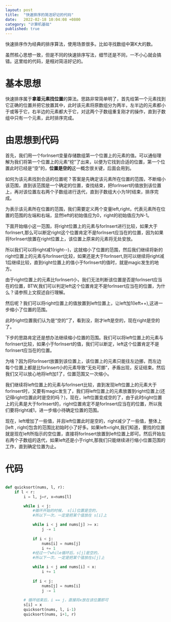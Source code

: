 ```yaml
---
layout: post
title:  "快速排序的简洁好记的代码"
date:   2022-02-18 10:04:08 +0800
category: "计算机基础"
published: true
---
```


快速排序作为经典的排序算法，使用场景很多。比如寻找数组中第K大的数。

虽然核心思想一致，但是不同的快速排序写法，细节还是不同，一不小心就会搞错。这里给的代码，是相对简洁好记的。

<!--more-->



# 基本思想
快速排序属于**拿着元素找位置**的算法。思路非常简单明了，首先给第一个元素找到它正确的位置并把它放置其中，此时该元素将原数组分为两半，左半边的元素都小于或等于它，右半边的元素都大于它，对这两个子数组重复刚才的操作，直到子数组中只有一个元素，此时排序完成。

# 由思想到代码

首先，我们用一个forInsert变量存储数组第一个位置上的元素的值。可以通俗理解为我们将第一个位置上的元素“挖”了出来，以便为它找到合适的位置，第一个位置此时已经是“空”的，**位置是空的**这一概念很关键，后面会用到。

如何为该元素找到合适的位置呢？答案是先确定该元素所在位置的范围，不断缩小该范围，直到该范围是一个确定的位置，查找结束，把forInsert的值放到该位置上，再对该位置左右两个子数组进行迭代，直到子数组大小为1时结束，排序完成。

为表示该元素所在位置的范围，我们需要定义两个变量left,right，代表元素所在位置的范围的左端和右端，显然left的初始值应为0，right的初始值应为N-1。

下面开始缩小这一范围，将right位置上的元素与forInsert进行比较，如果大于forInsert,那么可以断定right这个位置肯定不是forInsert应当在的位置，因为如果将forInsert放置在right位置上，该位置上原来的元素将无处安放。

所以我们可以将right减1(right--)，这就缩小了位置的范围，然后我们继续将新的right位置上的元素与forInsert比较，如果还是大于forInsert,则可以继续将right减1后继续比较，直到right位置上的值小于forInsert的值时，就是magic发生的地方。

由于right位置上的元素比forInsert小，我们无法判断该位置是否是forInsert应当在的位置，BTW,我们可以判定left这个位置肯定不是forInsert应当在的位置，为什么？请参照上文叙述自行理解。

然后呢？我们可以将right位置上的值放置到left位置上，让left加1(left++),这进一步缩小了位置的范围。

此时right位置我们认为是“空的”了，看到没，刚才left是空的，现在right是空的了。

下步的思路肯定还是想办法继续缩小位置的范围。我们可以将left位置上的元素与forInsert比较，如果小于forInsert的值，我们可以断定，left这个位置肯定不是forInsert应当在的位置。

为啥？因为将forInsert放置到该位置上，该位置上的元素只能往左边挪，而左边每个位置上都是比forInsert小的元素导致“无处可挪”，矛盾出现，反证结束。然后我们又可以放心地将left加1了，位置范围又一次缩小。

我们继续将left位置上的元素与forInsert比较，直到发现left位置上的元素大于forInsert时，又要有magic发生了，我们将left位置上的元素放置到right位置上(还记得right位置此时是空的吗？)，现在，left位置变成空的了，由于此时right位置上的元素是大于forInsert的，right位置肯定不是forInsert应当在的位置，所以我们要将right减1，进一步缩小待确定位置的范围。

现在，left增加了一些值，并且left位置此时是空的，right减少了一些值，整体上[left , right]包含的范围比初始时小了好多。如果left=right,我们知道，要找的位置就是现在left所指示的空位置，直接将forInsert放置到left位置上即可。然后开始左右两个子数组的迭代，如果left还是小于right,那我们只能继续进行缩小位置范围的工作，直到确定位置为止。


# 代码

```python

def quicksort(nums, l, r):
    if l < r:
        i = l, j=r, x=nums[l]

        while i < j:
            #循环开始的时候， s[i]位置是空的， 
            #所以下一次，一定是把某个值放在 s[i]上

            while i < j and nums[j] >= x:
                j -= 1
            
            if i < j:
                nums[i] = nums[j]
                i += 1
            #经过一个while循环后，s[j]是空的，
            #所以下一次，一定是把某个值放在s[j]上

            while i < j and nums[i] < x:
                i += 1
            
            if i < j:
                nums[j] = nums[i]
                j -= 1
        
        # 循环结束后，i == j，直接将x放在该位置即可
        s[i] = x
        quicksort(nums, l, i-1)
        quicksort(nums, i+1, r)






```

